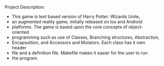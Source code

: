 Project Description:

* This game is text based version of Harry Potter: Wizards Unite,
* an augmented reality game, initially released on Ios and Android
* platforms. The game is based upon the core concepts of object-oriented 
* programming such as use of Classes, Branching structures, Abstraction,
* Encapsultion, and Accessors and Mutators. Each class has it own header 
* file and a definition file. Makefile makes it easier for the user to run
* the program.
